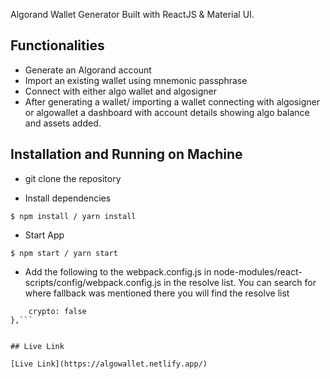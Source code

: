 Algorand Wallet Generator Built with ReactJS & Material UI.

## Functionalities

- Generate an Algorand account
- Import an existing wallet using mnemonic passphrase
- Connect with either algo wallet and algosigner
- After generating a wallet/ importing a wallet connecting with algosigner or algowallet a dashboard with account details showing algo balance and assets added.

## Installation and Running on Machine

- git clone the repository

- Install dependencies

```
$ npm install / yarn install
```

- Start App

```
$ npm start / yarn start
```

- Add the following to the webpack.config.js in node-modules/react-scripts/config/webpack.config.js in the resolve list. You can search for where fallback was mentioned there you will find the resolve list

````fallback: {
	crypto: false
},```


## Live Link

[Live Link](https://algowallet.netlify.app/)



````
